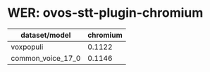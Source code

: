 
# WER: ovos-stt-plugin-chromium
|dataset/model|chromium|
|-|-|
| voxpopuli | 0.1122 |
| common_voice_17_0 | 0.1146 |
